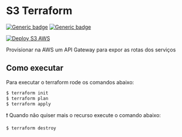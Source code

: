 # S3 Terraform
[![Generic badge](https://img.shields.io/badge/Infra-Terraform-purple.svg)](https://www.terraform.io/)
[![Generic badge](https://img.shields.io/badge/Provider-AWS-orange.svg)](https://aws.amazon.com/pt/)

[![Deploy S3 AWS](https://github.com/Vis-Rodrigues/fiap-hmv-s3_terraform/actions/workflows/actions.yml/badge.svg)](https://github.com/Vis-Rodrigues/fiap-hmv-s3_terraform/actions/workflows/actions.yml)

Provisionar na AWS um API Gateway para expor as rotas dos serviços

## Como executar

Para executar o terraform rode os comandos abaixo:

```bash
$ terraform init
$ terraform plan
$ terraform apply
```

:exclamation: Quando não quiser mais o recurso execute o comando abaixo:
```bash
$ terraform destroy
```
